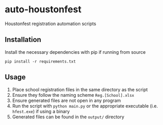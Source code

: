 # auto-houstonfest
Houstonfest registration automation scripts

## Installation
Install the necessary dependencies with pip if running from source
```
pip install -r requirements.txt
```

## Usage
1. Place school registration files in the same directory as the script
2. Ensure they follow the naming scheme `Reg.[School].xlsx`
3. Ensure generated files are not open in any program
4. Run the script with `python main.py` or the appropriate executable (i.e. `hfest.exe`) if using a binary
5. Generated files can be found in the `output/` directory
